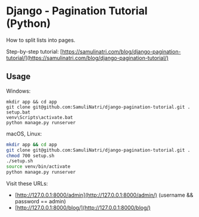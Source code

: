 # Django - Pagination Tutorial (Python)

How to split lists into pages.

Step-by-step tutorial: [https://samulinatri.com/blog/django-pagination-tutorial/](https://samulinatri.com/blog/django-pagination-tutorial/)

## Usage

Windows:

```
mkdir app && cd app
git clone git@github.com:SamuliNatri/django-pagination-tutorial.git .
setup.bat
venv\Scripts\activate.bat
python manage.py runserver
```

macOS, Linux:

```bash
mkdir app && cd app
git clone git@github.com:SamuliNatri/django-pagination-tutorial.git .
chmod 700 setup.sh
./setup.sh
source venv/bin/activate
python manage.py runserver
```

Visit these URLs:

- [http://127.0.0.1:8000/admin](http://127.0.0.1:8000/admin/) (username && password == admin)
- [http://127.0.0.1:8000/blog/](http://127.0.0.1:8000/blog/)
